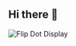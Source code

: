## Hi there 👋
![Flip Dot Display](https://flipdots.vercel.app/api/svg?text=Ji+Young&style=retro&dotSize=15&spacing=2&animationMode=sequential&dotOn=85005b&dotOff=ffffff&background=ffffff)


<!--
**jiyoungz/jiyoungz** is a ✨ _special_ ✨ repository because its `README.md` (this file) appears on your GitHub profile.


Here are some ideas to get you started:

- 🔭 I’m currently working on ...
- 🌱 I’m currently learning ...
- 👯 I’m looking to collaborate on ...
- 🤔 I’m looking for help with ...
- 💬 Ask me about ...
- 📫 How to reach me: ...
- 😄 Pronouns: ...
- ⚡ Fun fact: ...
-->

